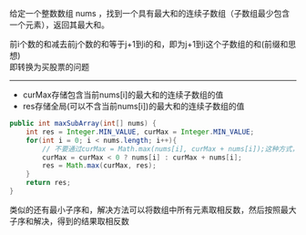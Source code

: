 给定一个整数数组 nums ，找到一个具有最大和的连续子数组（子数组最少包含一个元素），返回其最大和。

前i个数的和减去前j个数的和等于j+1到i的和，即为j+1到i这个子数组的和(前缀和思想)  
即转换为买股票的问题

***
- curMax存储包含当前nums[i]的最大和的连续子数组的值
- res存储全局(可以不含当前nums[i])的最大和的连续子数组的值

```Java
public int maxSubArray(int[] nums) {
    int res = Integer.MIN_VALUE, curMax = Integer.MIN_VALUE;
    for(int i = 0; i < nums.length; i++){
        // 不要通过curMax = Math.max(nums[i], curMax + nums[i]);这种方式，如果nums[0] < 0会越界
        curMax = curMax < 0 ? nums[i] : curMax + nums[i];
        res = Math.max(curMax, res);
    }
    return res;    
}
```

类似的还有最小子序和，解决方法可以将数组中所有元素取相反数，然后按照最大子序和解决，得到的结果取相反数